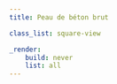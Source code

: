 ```yaml
---
title: Peau de béton brut

class_list: square-view

_render:
    build: never
    list: all
---
```


